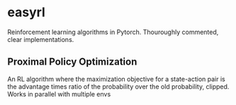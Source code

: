 # easyrl
Reinforcement learning algorithms in Pytorch. Thouroughly commented, clear implementations.
## Proximal Policy Optimization
An RL algorithm where the maximization objective for a state-action pair is the advantage times ratio of the probability over the old probability, clipped.  
Works in parallel with multiple envs
